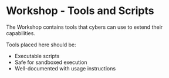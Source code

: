 # Workshop - Tools and Scripts

The Workshop contains tools that cybers can use to extend their capabilities.

Tools placed here should be:
- Executable scripts
- Safe for sandboxed execution
- Well-documented with usage instructions